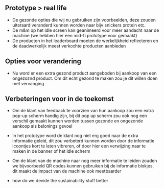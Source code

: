 ## Prototype > real life
- De gezonde opties die wij nu gebruiken zijn voorbeelden, deze zouden uiteraard veranderd kunnen worden naar bijv snickers protein etc.
- De m&m op het idle screen kan geanimeerd voor meer aandacht naar de machine (we hebben hier een mid-fi prototype voor gemaakt)
- De producten in het leaderboard moeten de werkelijkheid reflecteren en de daadwerkelijk meest verkochte producten aanbieden

## Opties voor verandering
- Nu word er een extra gezond product aangeboden bij aankoop van een ongezoznd product. Om dit echt gezond te maken zou je dit willen doen met vervanging

## Verbeteringen voor in de toekomst
- Om de klant van feedback te voorzien van hun aankoop zou een extra pop-up scherm handig zijn, bij dit pop up scherm zou ook nog een verschil gemaakt kunnen worden tussen gezonde en ongezonde aankoop als belonings gevoel 
- In het prototype word de klant nog niet erg goed naar de extra informatie geleid, dit zou verbeterd kunnen worden door de informatie icoontjes kort te laten vibreren, of door hier een verwijzing naar te maken in de banner of het idle scherm
- Om de klant van de machine naar nog meer informatie te leiden zouden we bijvoorbeeld QR codes kunnen gebruiken bij de informatie blokjes, dit maakt de impact van de machine ook meetbaarder

- how do we devide the sustainability stuff better

